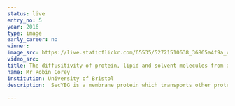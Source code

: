 ```yaml
---
status: live
entry_no: 5
year: 2016
type: image 
early_career: no 
winner: 
image_src: https://live.staticflickr.com/65535/52721510638_36865a4f9a_c_d.jpg
video_src: 
title: The diffusitivity of protein, lipid and solvent molecules from a simulation with periodicity removed
name: Mr Robin Corey
institution: University of Bristol
description:  SecYEG is a membrane protein which transports other proteins either across or into lipid membranes. An important  aspect of this process is the provision of specificity for the correct protein - the last thing a cell wants is to  accidentally secrete its cytoplasmic proteins.  In 1999, G&#252;nter Blobel was awarded the Nobel prize for showing that  this specificity was conferred by an intrinsic 'signal sequence'.<br /> This image illustrates key movements within SecYEG upon 'unlocking' by the signal sequence, with the protein shown  as cartoon helices in multiple colours and a section of membrane shown as yellow and red spheres. The insertion of a  signal sequence (purple helix) causes a shift in several different locations of SecYEG (dark blue to light blue, yellow  arrows). These changes were recorded as a function of distance vs time using atomic-level computer simulation (with some  example data included top right) and verified using multiple experimental analyses.
  
---
```

